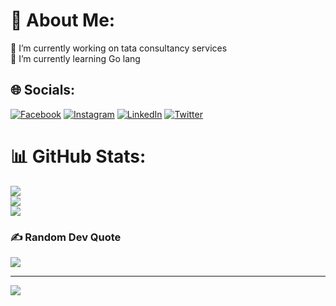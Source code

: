 # 💫 About Me:
🔭 I’m currently working on tata consultancy services<br>🌱 I’m currently learning Go lang<br>


## 🌐 Socials:
[![Facebook](https://img.shields.io/badge/Facebook-%231877F2.svg?logo=Facebook&logoColor=white)](https://www.facebook.com/eduardohenrique.lisboa)
[![Instagram](https://img.shields.io/badge/Instagram-%23E4405F.svg?logo=Instagram&logoColor=white)](https://www.instagram.com/duuh_lisboa/) 
[![LinkedIn](https://img.shields.io/badge/LinkedIn-%230077B5.svg?logo=linkedin&logoColor=white)](https://www.linkedin.com/in/eduardo-henrique-lisboa-alves-077943a8/)
[![Twitter](https://img.shields.io/badge/Twitter-%231DA1F2.svg?logo=Twitter&logoColor=white)](https://twitter.com/HEuduardo) 


# 📊 GitHub Stats:
![](https://github-readme-stats.vercel.app/api?username=Eduardo-Lisboa&theme=dark&hide_border=true&include_all_commits=false&count_private=false)<br/>
![](https://github-readme-streak-stats.herokuapp.com/?user=Eduardo-Lisboa&theme=dark&hide_border=true)<br/>
![](https://github-readme-stats.vercel.app/api/top-langs/?username=Eduardo-Lisboa&theme=dark&hide_border=true&include_all_commits=false&count_private=false&layout=compact)

### ✍️ Random Dev Quote
![](https://quotes-github-readme.vercel.app/api?type=horizontal&theme=dark)

---
[![](https://visitcount.itsvg.in/api?id=Eduardo-Lisboa&icon=0&color=0)](https://visitcount.itsvg.in)

<!-- Proudly created with GPRM ( https://gprm.itsvg.in ) -->



